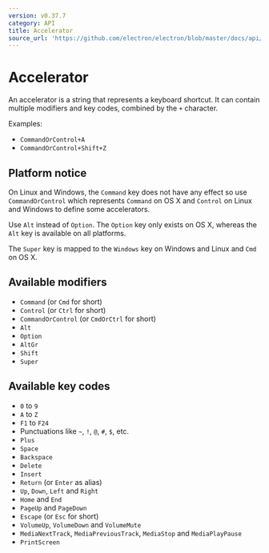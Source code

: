 ```yaml
---
version: v0.37.7
category: API
title: Accelerator
source_url: 'https://github.com/electron/electron/blob/master/docs/api/accelerator.md'
---
```


# Accelerator

An accelerator is a string that represents a keyboard shortcut. It can contain
multiple modifiers and key codes, combined by the `+` character.

Examples:

* `CommandOrControl+A`
* `CommandOrControl+Shift+Z`

## Platform notice

On Linux and Windows, the `Command` key does not have any effect so
use `CommandOrControl` which represents `Command` on OS X and `Control` on
Linux and Windows to define some accelerators.

Use `Alt` instead of `Option`. The `Option` key only exists on OS X, whereas
the `Alt` key is available on all platforms.

The `Super` key is mapped to the `Windows` key on Windows and Linux and
`Cmd` on OS X.

## Available modifiers

* `Command` (or `Cmd` for short)
* `Control` (or `Ctrl` for short)
* `CommandOrControl` (or `CmdOrCtrl` for short)
* `Alt`
* `Option`
* `AltGr`
* `Shift`
* `Super`

## Available key codes

* `0` to `9`
* `A` to `Z`
* `F1` to `F24`
* Punctuations like `~`, `!`, `@`, `#`, `$`, etc.
* `Plus`
* `Space`
* `Backspace`
* `Delete`
* `Insert`
* `Return` (or `Enter` as alias)
* `Up`, `Down`, `Left` and `Right`
* `Home` and `End`
* `PageUp` and `PageDown`
* `Escape` (or `Esc` for short)
* `VolumeUp`, `VolumeDown` and `VolumeMute`
* `MediaNextTrack`, `MediaPreviousTrack`, `MediaStop` and `MediaPlayPause`
* `PrintScreen`
